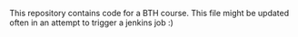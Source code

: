 This repository contains code for a BTH course. This file might be updated often in an attempt to trigger a jenkins job :)
